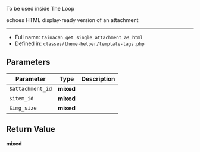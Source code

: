 
To be used inside The Loop

echoes HTML display-ready version of an attachment

***

* Full name: `tainacan_get_single_attachment_as_html`
* Defined in: `classes/theme-helper/template-tags.php`

## Parameters

| Parameter        | Type      | Description |
|------------------|-----------|-------------|
| `$attachment_id` | **mixed** |             |
| `$item_id`       | **mixed** |             |
| `$img_size`      | **mixed** |             |

## Return Value

**mixed**
